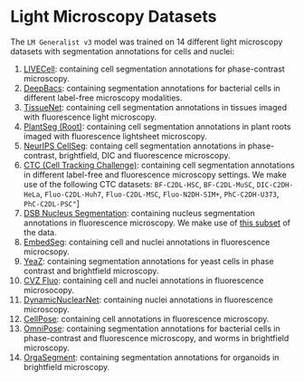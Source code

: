 # Light Microscopy Datasets

The `LM Generalist v3` model was trained on 14 different light microscopy datasets with segmentation annotations for cells and nuclei:

1. [LIVECell](https://sartorius-research.github.io/LIVECell/): containing cell segmentation annotations for phase-contrast microscopy.
2. [DeepBacs](https://github.com/HenriquesLab/DeepBacs): containing segmentation annotations for bacterial cells in different label-free microscopy modalities.
3. [TissueNet](https://datasets.deepcell.org/): containing cell segmentation annotations in tissues imaged with fluorescence light microscopy.
4. [PlantSeg (Root)](https://osf.io/2rszy/): containing cell segmentation annotations in plant roots imaged with fluorescence lightsheet microscopy.
5. [NeurIPS CellSeg](https://neurips22-cellseg.grand-challenge.org/): containg cell segmentation annotations in phase-contrast, brightfield, DIC and fluorescence microscopy.
6. [CTC (Cell Tracking Challenge)](https://celltrackingchallenge.net/2d-datasets/): containing cell segmentation annotations in different label-free and fluorescence microscopy settings. We make use of the following CTC datasets: `BF-C2DL-HSC`, `BF-C2DL-MuSC`, `DIC-C2DH-HeLa`, `Fluo-C2DL-Huh7`, `Fluo-C2DL-MSC`, `Fluo-N2DH-SIM+`, `PhC-C2DH-U373`, `PhC-C2DL-PSC"`]
7. [DSB Nucleus Segmentation](https://www.kaggle.com/c/data-science-bowl-2018): containing nucleus segmentation annotations in fluorescence microscopy. We make use of [this subset](https://github.com/stardist/stardist/releases/download/0.1.0/dsb2018.zip) of the data.
8. [EmbedSeg](https://github.com/juglab/EmbedSeg): containing cell and nuclei annotations in fluorescence microcsopy.
9. [YeaZ](https://www.epfl.ch/labs/lpbs/data-and-software): containing segmentation annotations for yeast cells in phase contrast and brightfield microscopy.
10. [CVZ Fluo](https://www.synapse.org/Synapse:syn27624812/): containing cell and nuclei annotations in fluorescence microsocopy.
11. [DynamicNuclearNet](https://datasets.deepcell.org/): containing nuclei annotations in fluorescence microscopy.
12. [CellPose](https://www.cellpose.org/): containing cell annotations in fluorescence microscopy.
13. [OmniPose](https://osf.io/xmury/): containing segmentation annotations for bacterial cells in phase-contrast and fluorescence microscopy, and worms in brightfield microscopy.
14. [OrgaSegment](https://zenodo.org/records/10278229): containing segmentation annotations for organoids in brightfield microscopy.
